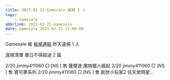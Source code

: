 ```yaml
---
title: 2023-02-21-Gamesale 違規 1 人
tags:
    - Gamesale
abbrlink: 2023-02-21-Gamesale
date: Gamesale-2023-02-21 12:00:00
---
```

Gamesale 板 [板規連結](https://www.ptt.cc/bbs/Gossiping/M.1637425085.A.07D.html)
昨天違規 1 人
<!-- more -->

違規清單
單日不得超過 2 篇

2/20 jimmy411060 □ [NS  ] 售 薩爾達 魔物獵人崛起
2/20 jimmy411060 □ [NS  ] 售 寶可夢系列
2/20 jimmy411060 □ [NS  ] 售 創世小玩家2 任天堂明星…